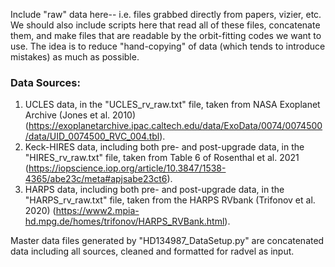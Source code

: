 Include "raw" data here-- i.e. files grabbed directly from papers, vizier, etc.
We should also include scripts here that read all of these files, concatenate them,
and make files that are readable by the orbit-fitting codes we want to use. The idea
is to reduce "hand-copying" of data (which tends to introduce mistakes) as much 
as possible.

### Data Sources:
1. UCLES data, in the "UCLES_rv_raw.txt" file, taken from NASA Exoplanet Archive (Jones et al. 2010) (https://exoplanetarchive.ipac.caltech.edu/data/ExoData/0074/0074500/data/UID_0074500_RVC_004.tbl).
2. Keck-HIRES data, including both pre- and post-upgrade data, in the "HIRES_rv_raw.txt" file, taken from Table 6 of Rosenthal et al. 2021 (https://iopscience.iop.org/article/10.3847/1538-4365/abe23c/meta#apjsabe23ct6).
3. HARPS data, including both pre- and post-upgrade data, in the "HARPS_rv_raw.txt" file, taken from the HARPS RVbank (Trifonov et al. 2020) (https://www2.mpia-hd.mpg.de/homes/trifonov/HARPS_RVBank.html).

Master data files generated by "HD134987_DataSetup.py" are concatenated data including all sources, cleaned and formatted for radvel as input.
